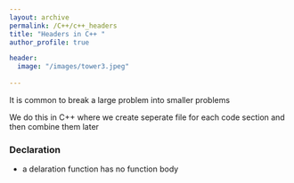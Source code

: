 ```yaml
---
layout: archive
permalink: /C++/c++_headers
title: "Headers in C++ "
author_profile: true

header:
  image: "/images/tower3.jpeg"
  
---
```


It is common to break a large problem into smaller problems

We do this in C++ where we create seperate file for each code section and then combine them later



### Declaration

- a delaration function has no function body